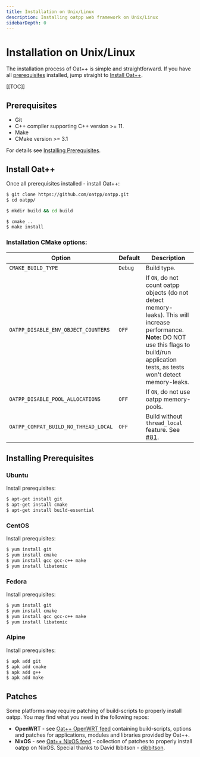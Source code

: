 ```yaml
---
title: Installation on Unix/Linux
description: Installing oatpp web framework on Unix/Linux
sidebarDepth: 0
---
```


# Installation on Unix/Linux <seo/>

The installation process of Oat++ is simple and straightforward.
If you have all [prerequisites](#prerequisites) installed, jump straight to [Install Oat++](#install-oat).

[[TOC]]

## Prerequisites 

- Git
- C++ compiler supporting C++ version >= 11.
- Make
- CMake version >= 3.1

For details see [Installing Prerequisites](#installing-prerequisites).

## Install Oat++

Once all prerequisites installed - install Oat++:

```bash
$ git clone https://github.com/oatpp/oatpp.git
$ cd oatpp/

$ mkdir build && cd build

$ cmake ..
$ make install
```

### Installation CMake options:

|Option|Default|Description|
|---|---|---|
|`CMAKE_BUILD_TYPE`|`Debug`|Build type.|
|`OATPP_DISABLE_ENV_OBJECT_COUNTERS`|`OFF`|If `ON`, do not count oatpp objects (do not detect memory-leaks). This will increase performance. <br> **Note:** DO NOT use this flags to build/run application tests, as tests won't detect memory-leaks.|
|`OATPP_DISABLE_POOL_ALLOCATIONS`|`OFF`|If `ON`, do not use oatpp memory-pools.|
|`OATPP_COMPAT_BUILD_NO_THREAD_LOCAL`|`OFF`|Build without `thread_local` feature. See [#81](https://github.com/oatpp/oatpp/issues/81).|

## Installing Prerequisites

### Ubuntu

Install prerequisites:

```bash
$ apt-get install git
$ apt-get install cmake
$ apt-get install build-essential
```

### CentOS

Install prerequisites:

```bash
$ yum install git
$ yum install cmake
$ yum install gcc gcc-c++ make
$ yum install libatomic
```

### Fedora

Install prerequisites:

```bash
$ yum install git
$ yum install cmake
$ yum install gcc gcc-c++ make
$ yum install libatomic
```

### Alpine

Install prerequisites:

```bash
$ apk add git
$ apk add cmake
$ apk add g++
$ apk add make
```

## Patches

Some platforms may require patching of build-scripts to properly install oatpp. 
You may find what you need in the following repos: 

- **OpenWRT** - see [Oat++ OpenWRT feed](https://github.com/oatpp/oatpp-openwrt-feed)
 containing build-scripts, options and patches for applications, modules and libraries provided by Oat++.
- **NixOS** - see [Oat++ NixOS feed](https://github.com/oatpp/oatpp-nixos-feed) - collection of patches to properly install
oatpp on NixOS. Special thanks to David Ibbitson - [dibbitson](https://github.com/dibbitson).
